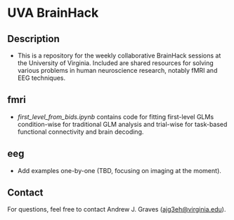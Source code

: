 # UVA BrainHack

## Description

- This is a repository for the weekly collaborative BrainHack sessions at the University of Virginia. Included are shared resources for solving various problems in human neuroscience research, notably fMRI and EEG techniques.

## fmri

- *first_level_from_bids.ipynb* contains code for fitting first-level GLMs condition-wise for traditional GLM analysis and trial-wise for task-based functional connectivity and brain decoding.

## eeg

- Add examples one-by-one (TBD, focusing on imaging at the moment).

## Contact

For questions, feel free to contact Andrew J. Graves (ajg3eh@virginia.edu).
